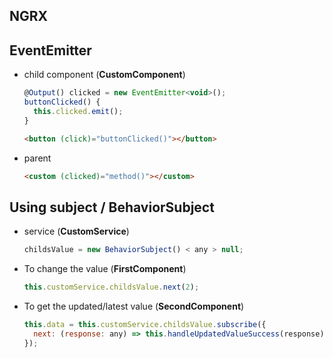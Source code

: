 ## NGRX

## EventEmitter

- child component (**CustomComponent**)

  ```javascript
  @Output() clicked = new EventEmitter<void>();
  buttonClicked() {
    this.clicked.emit();
  }
  ```

  ```html
  <button (click)="buttonClicked()"></button>
  ```

- parent
  ```html
  <custom (clicked)="method()"></custom>
  ```

## Using subject / BehaviorSubject

- service (**CustomService**)
  ```javascript
  childsValue = new BehaviorSubject() < any > null;
  ```
- To change the value (**FirstComponent**)
  ```javascript
  this.customService.childsValue.next(2);
  ```
- To get the updated/latest value (**SecondComponent**)
  ```javascript
  this.data = this.customService.childsValue.subscribe({
    next: (response: any) => this.handleUpdatedValueSuccess(response),
  });
  ```
